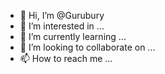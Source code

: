 - 👋 Hi, I’m @Gurubury
- 👀 I’m interested in ...
- 🌱 I’m currently learning ...
- 💞️ I’m looking to collaborate on ...
- 📫 How to reach me ...

<!---
Gurubury/Gurubury is a ✨ special ✨ repository because its `README.md` (this file) appears on your GitHub profile.
You can click the Preview link to take a look at your changes.
--->
